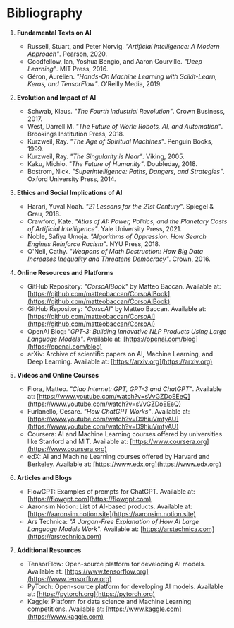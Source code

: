 # **Bibliography**

1. **Fundamental Texts on AI**
   - Russell, Stuart, and Peter Norvig. *"Artificial Intelligence: A Modern Approach"*. Pearson, 2020.
   - Goodfellow, Ian, Yoshua Bengio, and Aaron Courville. *"Deep Learning"*. MIT Press, 2016.
   - Géron, Aurélien. *"Hands-On Machine Learning with Scikit-Learn, Keras, and TensorFlow"*. O'Reilly Media, 2019.

2. **Evolution and Impact of AI**
   - Schwab, Klaus. *"The Fourth Industrial Revolution"*. Crown Business, 2017.
   - West, Darrell M. *"The Future of Work: Robots, AI, and Automation"*. Brookings Institution Press, 2018.
   - Kurzweil, Ray. *"The Age of Spiritual Machines"*. Penguin Books, 1999.
   - Kurzweil, Ray. *"The Singularity is Near"*. Viking, 2005.
   - Kaku, Michio. *"The Future of Humanity"*. Doubleday, 2018.
   - Bostrom, Nick. *"Superintelligence: Paths, Dangers, and Strategies"*. Oxford University Press, 2014.

3. **Ethics and Social Implications of AI**
   - Harari, Yuval Noah. *"21 Lessons for the 21st Century"*. Spiegel & Grau, 2018.
   - Crawford, Kate. *"Atlas of AI: Power, Politics, and the Planetary Costs of Artificial Intelligence"*. Yale University Press, 2021.
   - Noble, Safiya Umoja. *"Algorithms of Oppression: How Search Engines Reinforce Racism"*. NYU Press, 2018.
   - O'Neil, Cathy. *"Weapons of Math Destruction: How Big Data Increases Inequality and Threatens Democracy"*. Crown, 2016.

4. **Online Resources and Platforms**
   - GitHub Repository: *"CorsoAIBook"* by Matteo Baccan. Available at: [https://github.com/matteobaccan/CorsoAIBook](https://github.com/matteobaccan/CorsoAIBook)
   - GitHub Repository: *"CorsoAI"* by Matteo Baccan. Available at: [https://github.com/matteobaccan/CorsoAI](https://github.com/matteobaccan/CorsoAI)
   - OpenAI Blog: *"GPT-3: Building Innovative NLP Products Using Large Language Models"*. Available at: [https://openai.com/blog](https://openai.com/blog)
   - arXiv: Archive of scientific papers on AI, Machine Learning, and Deep Learning. Available at: [https://arxiv.org](https://arxiv.org)

5. **Videos and Online Courses**
   - Flora, Matteo. *"Ciao Internet: GPT, GPT-3 and ChatGPT"*. Available at: [https://www.youtube.com/watch?v=sVvGZDoEEeQ](https://www.youtube.com/watch?v=sVvGZDoEEeQ)
   - Furlanello, Cesare. *"How ChatGPT Works"*. Available at: [https://www.youtube.com/watch?v=D9hiuVmtyAU](https://www.youtube.com/watch?v=D9hiuVmtyAU)
   - Coursera: AI and Machine Learning courses offered by universities like Stanford and MIT. Available at: [https://www.coursera.org](https://www.coursera.org)
   - edX: AI and Machine Learning courses offered by Harvard and Berkeley. Available at: [https://www.edx.org](https://www.edx.org)

6. **Articles and Blogs**
   - FlowGPT: Examples of prompts for ChatGPT. Available at: [https://flowgpt.com](https://flowgpt.com)
   - Aaronsim Notion: List of AI-based products. Available at: [https://aaronsim.notion.site](https://aaronsim.notion.site)
   - Ars Technica: *"A Jargon-Free Explanation of How AI Large Language Models Work"*. Available at: [https://arstechnica.com](https://arstechnica.com)

7. **Additional Resources**
   - TensorFlow: Open-source platform for developing AI models. Available at: [https://www.tensorflow.org](https://www.tensorflow.org)
   - PyTorch: Open-source platform for developing AI models. Available at: [https://pytorch.org](https://pytorch.org)
   - Kaggle: Platform for data science and Machine Learning competitions. Available at: [https://www.kaggle.com](https://www.kaggle.com)